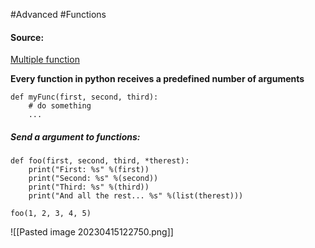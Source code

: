 #Advanced #Functions 

#### Source: 
[Multiple function](https://www.learnpython.org/en/Multiple_Function_Arguments)

**Every function in python receives a predefined number of arguments**
```
def myFunc(first, second, third):
    # do something
    ...
```

##### Send a argument to functions:

```
def foo(first, second, third, *therest):
    print("First: %s" %(first))
    print("Second: %s" %(second))
    print("Third: %s" %(third))
    print("And all the rest... %s" %(list(therest)))

foo(1, 2, 3, 4, 5)
```

![[Pasted image 20230415122750.png]]

